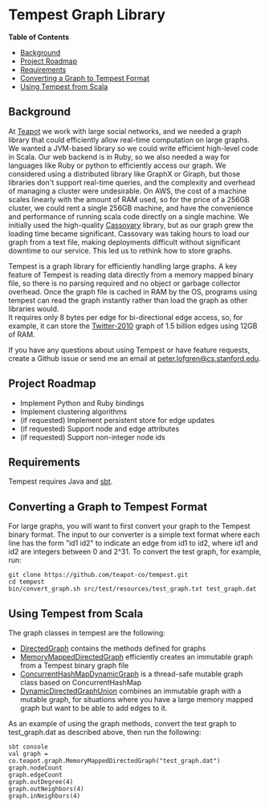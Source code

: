# Tempest Graph Library
<!-- START doctoc generated TOC please keep comment here to allow auto update -->
<!-- DON'T EDIT THIS SECTION, INSTEAD RE-RUN doctoc TO UPDATE -->
**Table of Contents**
  - [Background](#background)
  - [Project Roadmap](#project-roadmap)
  - [Requirements](#requirements)
  - [Converting a Graph to Tempest Format](#converting-a-graph-to-tempest-format)
  - [Using Tempest from Scala](#using-tempest-from-scala)

<!-- END doctoc generated TOC please keep comment here to allow auto update -->

## Background
At [Teapot](http://teapot.co) we work with large social networks, and we needed a graph library that
 could efficiently allow real-time computation on large graphs.  We wanted a JVM-based library so
  we could write efficient high-level code in Scala.  Our web backend is in Ruby, so we also 
  needed a way for languages like Ruby or python to efficiently access our graph.  We considered 
  using a distributed library like GraphX or Giraph, but those libraries don't support 
  real-time queries, and the complexity and overhead of managing a cluster were undesirable.  On 
  AWS, the cost of a machine scales linearly with the amount of RAM used, so for the price of a 
  256GB cluster, we could rent a single 256GB machine, and have the convenience and performance 
  of running scala code directly on a single machine.  We initially used the 
  high-quality [Cassovary](https://github.com/twitter/cassovary) library, but as our graph grew 
  the loading time became significant.  Cassovary was taking hours to load our graph from a text 
  file, making deployments difficult without significant downtime to our service.  This led us to
  rethink how to store graphs.

Tempest is a graph library for efficiently handling large graphs.  A key feature of Tempest is
reading data directly from a memory mapped binary file, so there is no parsing required and no
object or garbage collector overhead.  Once the graph file is cached in RAM by the OS, programs
using tempest can read the graph instantly rather than load the graph as other libraries would.  
It requires only 8 bytes per edge for bi-directional edge access, so, for example, it can store the
[Twitter-2010](http://law.di.unimi.it/webdata/twitter-2010/) graph of 1.5 billion edges using 
12GB of RAM.  

If you have any questions about using Tempest or have feature requests, create a Github issue or 
send me an email at <peter.lofgren@cs.stanford.edu>.

## Project Roadmap
- Implement Python and Ruby bindings
- Implement clustering algorithms
- (if requested) Implement persistent store for edge updates
- (if requested) Support node and edge attributes
- (if requested) Support non-integer node ids

## Requirements
Tempest requires Java and [sbt](http://www.scala-sbt.org/download.html).

## Converting a Graph to Tempest Format
For large graphs, you will want to first convert your graph to the Tempest binary format.  The 
input to our converter is a simple text format where each line has the form "id1 id2" to 
indicate an edge from id1 to id2, where id1 and id2 are integers between 0 and 2^31.  To convert 
the test graph, for example, run:
```
git clone https://github.com/teapot-co/tempest.git
cd tempest
bin/convert_graph.sh src/test/resources/test_graph.txt test_graph.dat
```

## Using Tempest from Scala 
The graph classes in tempest are the following:

- [DirectedGraph](http://teapot-co.github.io/tempest/scaladoc/#co.teapot.graph.DirectedGraph)
  contains the methods defined for graphs
- [MemoryMappedDirectedGraph](http://teapot-co.github.io/tempest/scaladoc/#co.teapot.graph.MemoryMappedDirectedGraph)
  efficiently creates an immutable graph from a Tempest binary graph file
- [ConcurrentHashMapDynamicGraph](http://teapot-co.github.io/tempest/scaladoc/#co.teapot.graph.ConcurrentHashMapDynamicGraph)
  is a thread-safe mutable graph class based on ConcurrentHashMap
- [DynamicDirectedGraphUnion](http://teapot-co.github.io/tempest/scaladoc/#co.teapot.graph.DynamicDirectedGraphUnion)
  combines an immutable graph with a mutable graph, for situations where you have a large 
  memory mapped graph but want to be able to add edges to it.
    
As an example of using the graph methods, convert the test graph to test_graph.dat as described 
above, then run the following:
```
sbt console
val graph = co.teapot.graph.MemoryMappedDirectedGraph("test_graph.dat")
graph.nodeCount
graph.edgeCount
graph.outDegree(4)
graph.outNeighbors(4)
graph.inNeighbors(4)
```

